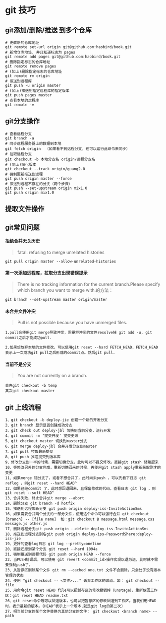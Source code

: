 # git 技巧

## git添加/删除/推送 到多个仓库

```
# 更改新的仓库地址
git remote set-url origin git@github.com:haobird/book.git
# 新增仓库地址, 并且知道标志为 pages
git remote add pages git@github.com:haobird/book.git
# 删除指定标志的仓库地址
git remote remove pages 
# (如上)删除指定标志的仓库地址
git remote rm origin
# 推送到远程库
git push -u origin master
# (如上)推送到指定远程库的指定版本
git push pages master
# 查看本地的远程库
git remote -v

```

## git分支操作

```
# 查看远程分支
git branch -a
# 同步远程服务器上的数据到本地
git fetch origin  （如果看不到远程分支，也可以运行此命令来同步）
# 拉取远程分支
git checkout -b 本地分支名 origin/远程分支名
# (同上)简化版本
git checkout --track origin/guang2.0
# 强制更新推送到远程
git push origin master --force
# 推送到远程不存在的分支（两个步骤）
git push --set-upstream origin mix1.0
git push origin mix1.0

```

## 提取文件操作



## git常见问题

#### 拒绝合并无关历史

>  fatal: refusing to merge unrelated histories

```
git pull origin master --allow-unrelated-histories 
```

#### 第一次添加远程库，拉取分支出现错误提示

> There is no tracking information for the current branch.Please specify which branch you want to merge with.的方法：

```
git branch --set-upstream master origin/master
```

#### 未合并文件冲突

> Pull is not possible because you have unmerged files.

```
1.pull会使用git merge导致冲突，需要将冲突的文件resolve掉 git add -u, git commit之后才能成功pull.

2.如果想放弃本地的文件修改，可以使用git reset --hard FETCH_HEAD，FETCH_HEAD表示上一次成功git pull之后形成的commit点。然后git pull.
```

#### 当前不是分支

> You are not currently on a branch.

```
首先git checkout -b temp
其次git checkout master
```



## git 上线流程

```
1、git checkout -b deploy-jie 创建一个新的开发分支
2、git branch 显示是否创建成功分支
3、git check out deploy-jbl 切换到当前分支，进行开发
4、git commit -m ‘提交开发’ 提交更改
5、git checkout master 切换到master分支
6、git merge deploy-jbl 合并开发分支到master
7、git pull 拉取最新提交
8、git push 推送提交到版本库
9、修改分支到一半的时候，需要切换分支，此时可以不提交修改。直接git stash 储藏起来
10、等修改另外的分支完成，重新切换回来的时候，再使用git stash apply重新获取刚才的变更
11、如果merge 错分支了，或者不想合并了，此时尚未push ，可以先看下日志 git reflog ，则git reset --hard HEAD^
12、如果已经commit 了，此时想回退回来，且保留修改的代码，查看日志 git log ，则git reset --soft HEAD^
13、合并失败，终止合并git merge --abort
14、删除分支 git branch -d hotfix
15、推送到远程库新分支 git push origin deploy-iss-InviteActionSms
16、如果需要合并两个分支的一部分文件，使用这个命令可以强行合并 git checkout [branch] -- [file name]  如：git checkout B message.html message.css message.js other.js
17、删除远程分支git push origin --delete deploy-iss-InviteActionSms
18、推送到远程分支别名git push origin deploy-iss-PasswordShare:deploy-iss-jie
19、更好的查看log日志 git log --pretty=oneline
20、直接还原到某个分支 git reset --hard 1094a
21、强制推送到远程代码 git push origin HEAD --force
22、当PUSH错误后，可以使用 git revert <commit_id>操作实现以退为进，此时就不需要强制push了。
23、从暂存区删除某个文件 git rm --cached one.txt 文件不会删除，只会处于没有版本管理的状态
24、使用 "git checkout -- <文件>..." 丢弃工作区的改动。如： git checkout -- file
25、用命令git reset HEAD file可以把暂存区的修改撤销掉（unstage），重新放回工作区：git reset HEAD readme.txt
26、git reset命令既可以回退版本，也可以把暂存区的修改回退到工作区。当我们用HEAD时，表示最新的版本。(HEAD^表示上一个版本,就是git log的第二次)
27、把当前分支的某个文件替换为其他分支的文件： git checkout <branch name> -- path
```